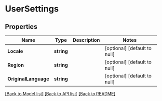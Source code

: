 # UserSettings

## Properties
Name | Type | Description | Notes
------------ | ------------- | ------------- | -------------
**Locale** | **string** |  | [optional] [default to null]
**Region** | **string** |  | [optional] [default to null]
**OriginalLanguage** | **string** |  | [optional] [default to null]

[[Back to Model list]](../README.md#documentation-for-models) [[Back to API list]](../README.md#documentation-for-api-endpoints) [[Back to README]](../README.md)

